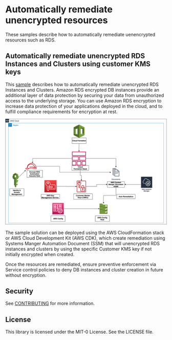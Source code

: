 # Automatically remediate unencrypted resources

These samples describe how to automatically remediate uenencrypted resources such as RDS.

## Automatically remediate unencrypted RDS Instances and Clusters using customer KMS keys

This [sample](rds) describes how to automatically remediate unencrypted RDS Instances and Clusters. Amazon RDS encrypted DB instances provide an additional layer of data protection by securing your data from unauthorized access to the underlying storage. You can use Amazon RDS encryption to increase data protection of your applications deployed in the cloud, and to fulfill compliance requirements for encryption at rest.

![RDS architecture diagram](rds-architecture.png)

The sample solution can be deployed using the AWS CloudFormation stack or AWS Cloud Development Kit (AWS CDK), which create remediation using Systems Manger Automation Document (SSM) that will unencrypted RDS instances and clusters by using the specific Customer KMS key if not initially encrypted when created.

Once the resources are remediated, ensure preventive enforcement via Service control policies to deny DB instances and cluster creation in future without encryption.  

## Security

See [CONTRIBUTING](CONTRIBUTING.md#security-issue-notifications) for more information.

## License

This library is licensed under the MIT-0 License. See the LICENSE file.

